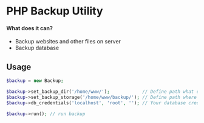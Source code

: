 # PHP Backup Utility

#### What does it can?

* Backup websites and other files on server
* Backup database

## Usage

```php
$backup = new Backup;

$backup->set_backup_dir('/home/www/');            // Define path what directory needs to be backup
$backup->set_backup_storage('/home/www/backup/'); // Define path where backups will be stored
$backup->db_credentials('localhost', 'root', ''); // Your database credentials

$backup->run(); // run backup
```